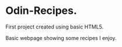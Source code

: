 # Odin-Recipes.
First project created using basic HTML5.

Basic webpage showing some recipes I enjoy.
